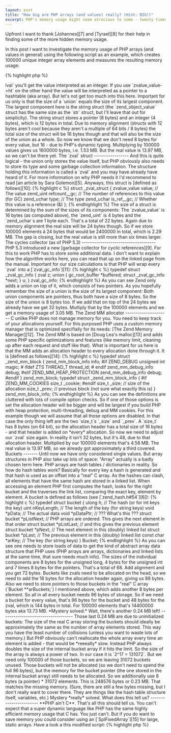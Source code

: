 ```yaml
---
layout: post
title: "How big are PHP arrays (and values) really? (Hint: BIG!)"
excerpt: PHP's memory usage might seem atrocious to some - twenty times more than the optimum you would have in C. This post tries to explain those numbers and why they are necessary.
---
```

Upfront I want to thank [Johannes][7] and [Tyrael][8] for their help in finding some of the more
hidden memory usage.

In this post I want to investigate the memory usage of PHP arrays (and values in general) using the
following script as an example, which creates 100000 unique integer array elements and measures the
resulting memory usage:

{% highlight php %}
<?php
$startMemory = memory_get_usage();
$array = range(1, 100000);
echo memory_get_usage() - $startMemory, ' bytes';
{% endhighlight %}

How much would you expect it to be? Simple, one integer is 8 bytes (on a 64 bit unix machine and
using the `long` type) and you got 100000 integers, so you obviously will need 800000 bytes.
That's something like 0.76 MBs.

Now try and run the above code. [You can do it online if you want.][2] This gives me
`14649024 bytes`. Yes, you heard right, that's 13.97 MB - eightteen times more than we estimated.

So, where does that extra factor of 18 come from?

Summary
-------

For those who don't want to know the full story, here is a quick summary of the memory usage of
the different components involved:

                                 |  64 bit   | 32 bit
    ---------------------------------------------------
    zval                         |  24 bytes | 16 bytes
    + cyclic GC info             |   8 bytes |  4 bytes
    + allocation header          |  16 bytes |  8 bytes
    ===================================================
    zval (value) total           |  48 bytes | 28 bytes
    ===================================================
    bucket                       |  72 bytes | 36 bytes
    + allocation header          |  16 bytes |  8 bytes
    + pointer                    |   8 bytes |  4 bytes
    ===================================================
    bucket (array element) total |  96 bytes | 48 bytes
    ===================================================
    total total                  | 144 bytes | 76 bytes

The above numbers will vary depending on your operating system, your compiler and your compile
options. E.g. if you compile PHP with debug or with thread-safety, you will get different numbers.
But I think that the sizes given above are what you will see on an average 64-bit production build
of PHP 5.3 on Linux.

If you multiply those 144 bytes by our 100000 elements you get 14400000 bytes, which is 13.73 MB.
That's pretty close to the real number - the rest is mostly pointers for uninitialized buckets, but
I'll cover that later.

Now, if you want to have a more detailed analysis of the values mentioned above, read on :)

The `zvalue_value` union
------------------------

First have a look at how PHP stores values. As you know PHP is a weakly typed language, so it needs
some way to switch between the various types fast. PHP uses a [`union`][3] for this, which is
defined as follows in [`zend.h#307`][4] (comments mine):

{% highlight c %}
typedef union _zvalue_value {
    long lval;                // For integers and booleans
    double dval;              // For floats (doubles)
    struct {                  // For strings
        char *val;            //     consisting of the string itself
        int len;              //     and its length
    } str;
    HashTable *ht;            // For arrays (hash tables)
    zend_object_value obj;    // For objects
} zvalue_value;
{% endhighlight %}

If you don't know C, that isn't a problem as the code is pretty straightforward: A `union` is a
means to make some value accessible as various types. For example if you do a `zvalue_value->lval`
you'll get the value interpreted as an integer. If you use `zvalue_value->ht` on the other hand the
value will be interpreted as a pointer to a hashtable (aka array).

But let's not get too much into this here. Important for us only is that the size of a `union`
equals the size of its largest component. The largest component here is the string struct (the
`zend_object_value` struct has the same size as the `str` struct, but I'll leave that out for
simplicity). The string struct stores a pointer (8 bytes) and an integer (4 bytes), which is 12
bytes in total. Due to memory alignment (structs with 12 bytes aren't cool because they aren't a
multiple of 64 bits / 8 bytes) the total size of the struct will be 16 bytes though and that will
also be the size of the union as a whole.

So now we know that we don't need 8 bytes for every value, but 16 - due to PHP's dynamic typing.
Multiplying by 100000 values gives us 1600000 bytes, i.e. 1.53 MB. But the real value is 13.97 MB,
so we can't be there yet.

The `zval` struct
-----------------

And this is quite logical - the union only stores the value itself, but PHP obviously also needs to
store its type and some garbage collection information. The structure holding this information is
called a `zval` and you may have already have heard of it. For more information on why PHP needs it
I'd recommend to read [an article by Sara Golemon][5]. Anyways, this struct is [defined as
follows][10]:

{% highlight c %}
struct _zval_struct {
    zvalue_value value;     // The value
    zend_uint refcount__gc; // The number of references to this value (for GC)
    zend_uchar type;        // The type
    zend_uchar is_ref__gc;  // Whether this value is a reference (&)
};
{% endhighlight %}

The size of a struct is determined by the sum of the sizes of its components: The `zvalue_value` is
16 bytes (as computed above), the `zend_uint` is 4 bytes and the `zend_uchar`s are 1 byte each.
That's a total of 22 bytes. Again due to memory alignment the real size will be 24 bytes though.

So if we store 100000 elements á 24 bytes that would be 2400000 in total, which is 2.29 MB. The
gap is closing, but the real value is still more than six times larger.

The cycles collector (as of PHP 5.3)
------------------------------------

PHP 5.3 introduced a new [garbage collector for cyclic references][9]. For this to work PHP has to
store some additional data. I don't want to explain how the algorithm works here, you can read that
up on the linked page from the manual. Important for our size calculations is that PHP will wrap
every `zval` into a [`zval_gc_info`][11]:

{% highlight c %}
typedef struct _zval_gc_info {
    zval z;
    union {
        gc_root_buffer       *buffered;
        struct _zval_gc_info *next;
    } u;
} zval_gc_info;
{% endhighlight %}

As you can see Zend only adds a union on top of it, which consists of two pointers. As you hopefully
remember the size of a union is the size of its largest component: Both union components are
pointers, thus both have a size of 8 bytes. So the size of the union is 8 bytes too.

If we add that on top of the 24 bytes we already have we get 32 bytes. Multiply that by the 100000
elements and we get a memory usage of 3.05 MB.

The Zend MM allocator
---------------------

C unlike PHP does not manage memory for you. You need to keep track of your allocations yourself.
For this purposed PHP uses a custom memory manager that is optimized specifially for its needs:
[The Zend Memory Manager][12]. The Zend MM is based on [Doug Lea's malloc][13] and adds some PHP
specific optimizations and features (like memory limit, cleaning up after each request and stuff
like that).

What is important for us here is that the MM adds an allocation header to every allocation done
through it. It is [defined as follows][14]:

{% highlight c %}
typedef struct _zend_mm_block {
    zend_mm_block_info info;
#if ZEND_DEBUG
    unsigned int magic;
# ifdef ZTS
    THREAD_T thread_id;
# endif
    zend_mm_debug_info debug;
#elif ZEND_MM_HEAP_PROTECTION
    zend_mm_debug_info debug;
#endif
} zend_mm_block;

typedef struct _zend_mm_block_info {
#if ZEND_MM_COOKIES
    size_t _cookie;
#endif
    size_t _size; // size of the allocation
    size_t _prev; // previous block (not sure what exactly this is)
} zend_mm_block_info;
{% endhighlight %}

As you can see the definitions are cluttered with lots of compile option checks. So if one of those
options is set the allocation header will be bigger and will be largest if you build PHP with heap
protection, multi-threading, debug and MM cookies.

For this example though we will assume that all those options are disabled. In that case the only
thing left are the two `size_t`s `_size` and `_prev`. A `size_t` has 8 bytes (on 64 bit), so the
allocation header has a total size of 16 bytes - and that header is added on *every* allocation.

So now we need to adjust our `zval` size again. In reality it isn't 32 bytes, but it's 48, due to
that allocation header. Multiplied by our 100000 elements that's 4.58 MB. The real value is 13.97
MB, so we already got approximately a third covered.

Buckets
-------

Until now we have only considered single values. But array structures in PHP also take up lots of
space: "Array" actually is a badly chosen term here. PHP arrays are hash tables / dictionaries in
reality. So how do hash tables work? Basically for every key a hash is generated and that hash is
used as an offset into a "real" C array. As the hashes can clash, all elements that have the same
hash are stored in a linked list. When accessing an element PHP first computes the hash, looks for
the right bucket and the traverses the link list, comparing the exact key, element by element. A
bucket is defined as follows (see [`zend_hash.h#54`][6]):

{% highlight c %}
typedef struct bucket {
    ulong h;                  // The hash (or for int keys the key)
    uint nKeyLength;          // The length of the key (for string keys)
    void *pData;              // The actual data
    void *pDataPtr;           // ??? What's this ???
    struct bucket *pListNext; // PHP arrays are ordered. This gives the next element in that order
    struct bucket *pListLast; // and this gives the previous element
    struct bucket *pNext;     // The next element in this (doubly) linked list
    struct bucket *pLast;     // The previous element in this (doubly) linked list
    const char *arKey;        // The key (for string keys)
} Bucket;
{% endhighlight %}

As you can see one needs to store loads of data to get the kind of abstract array data structure
that PHP uses (PHP arrays are arrays, dictionaries and linked lists at the same time, that sure
needs much info). The sizes of the individual components are 8 bytes for the unsigned long, 4 bytes
for the unsigned int and 7 times 8 bytes for the pointers. That's a total of 68. Add alignment and
you get 72 bytes.

Buckets like zvals need to be allocated on the head, so we need to add the 16 bytes for the
allocation header again, giving us 88 bytes. Also we need to store pointers to those buckets in the
"real" C array (`Bucket **arBuckets;`) I mentioned above, which adds another 8 bytes per element.
So all in all every bucket needs 96 bytes of storage.

So if we need a bucket for every value, that's 96 bytes for the bucket and 48 bytes for the zval,
which is 144 bytes in total. For 100000 elements that's 14400000 bytes aka 13.73 MB.

*Mystery solved.*

Wait, there's another 0.24 MB left!
-----------------------------------

Those last 0.24 MB are due to uninitialized buckets: The size of the real C array storing the
buckets should ideally be approximately the same as the number of array elements stored. This way
you have the least number of collisions (unless you want to waste lots of memory.) But PHP obviously
can't reallocate the whole array every time an element is added - that would be *reeeally* slow.
Instead PHP always doubles the size of the internal bucket array if it hits the limit. So the size
of the array is always a power of two.

In our case it is `2^17 = 131072`. But we need only 100000 of those buckets, so we are leaving
31072 buckets unused. Those buckets will not be allocated (so we don't need to spend the full 96
bytes), but the memory for the bucket pointer (the one stored in the internal bucket array) still
needs to be allocated. So we additionally use 8 bytes (a pointer) * 31072 elements. This is
248576 bytes or 0.23 MB. That matches the missing memory. (Sure, there are still a few bytes
missing, but I don't really want to cover there. They are things like the hash table structure
itself, variables, etc.)

Mystery *really* solved.

What does this tell us?
-----------------------

**PHP ain't C**. That's all this should tell us. You can't expect that a super dynamic language like
PHP has the same highly efficient memory usage that C has. You just can't.

But if you do want to save memory you could consider using an [`SplFixedArray`][15] for large,
static arrays.

Have a look a this modified script:

{% highlight php %}
<?php
$startMemory = memory_get_usage();
$array = new SplFixedArray(100000);
for ($i = 0; $i < 100000; ++$i) {
    $array[$i] = $i;
}
echo memory_get_usage() - $startMemory, ' bytes';
{% endhighlight %}

It basically does the same thing, [but if you run it][16], you'll notice that it uses "only" 5600640
bytes. That's 56 bytes per element and thus much less than the 144 bytes per element a normal array
uses. This is because a fixed array doesn't need the bucket structure: So it only requires one zval
(48 bytes) and one pointer (8 bytes) for each element, giving us the observed 56 bytes.

  [2]: http://codepad.viper-7.com/pjB3Wm
  [3]: http://en.wikipedia.org/wiki/Union_%28computer_science%29
  [4]: http://lxr.php.net/opengrok/xref/PHP_5_4/Zend/zend.h#307
  [5]: http://blog.golemon.com/2007/01/youre-being-lied-to.html
  [6]: http://lxr.php.net/opengrok/xref/PHP_5_4/Zend/zend_hash.h#54
  [7]: http://schlueters.de/blog/
  [8]: http://www.tyrael.hu/
  [9]: http://php.net/manual/en/features.gc.collecting-cycles.php
  [10]: http://lxr.php.net/xref/PHP_5_4/Zend/zend.h#318
  [11]: http://lxr.php.net/opengrok/xref/PHP_5_4/Zend/zend_gc.h#zval_gc_info
  [12]: http://php.net/manual/en/internals2.memory.php
  [13]: http://g.oswego.edu/dl/html/malloc.html
  [14]: http://lxr.php.net/xref/PHP_5_4/Zend/zend_alloc.c#336
  [15]: http://php.net/SplFixedArray
  [16]: http://codepad.viper-7.com/mznxIH